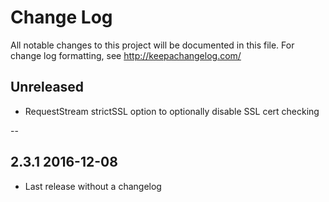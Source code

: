 # Change Log
All notable changes to this project will be documented in this file. For change log formatting, see http://keepachangelog.com/

## Unreleased
- RequestStream strictSSL option to optionally disable SSL cert checking

--

## 2.3.1 2016-12-08
- Last release without a changelog
